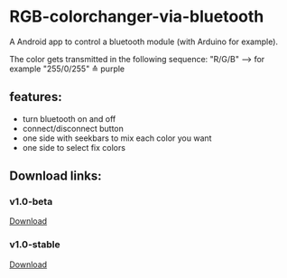 # RGB-colorchanger-via-bluetooth
A Android app to control a bluetooth module (with Arduino for example).

The color gets transmitted in the following sequence: "R/G/B" --> for example "255/0/255" ≙ purple

## features:
* turn bluetooth on and off
* connect/disconnect button
* one side with seekbars to mix each color you want
* one side to select fix colors

## Download links:

### v1.0-beta
 
<a href="https://drive.google.com/open?id=0BzQ_9ZVXqMvpUENoQnd5ZkpLRjA">Download</a>

### v1.0-stable

<a href="https://drive.google.com/open?id=0BzQ_9ZVXqMvpc0ZLTnlZU2NVakk">Download</a>
